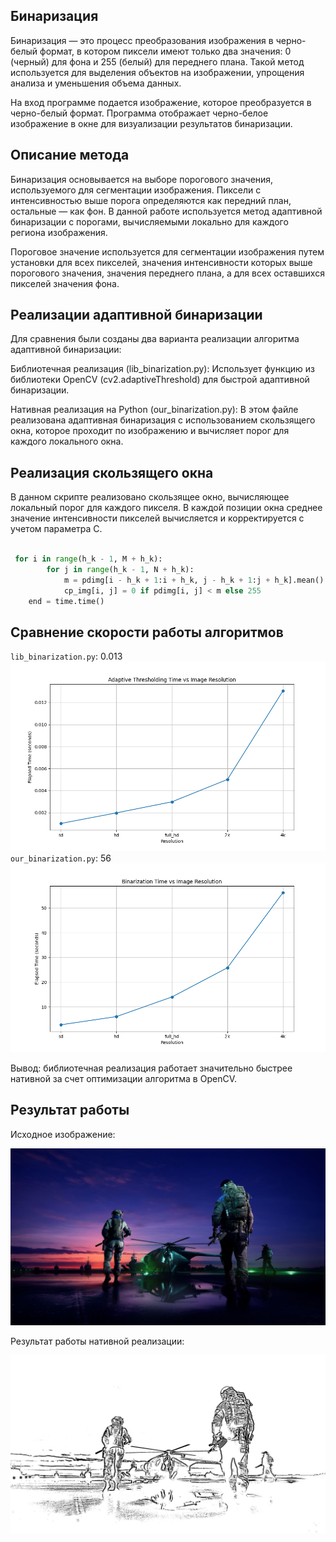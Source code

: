 ## Бинаризация
Бинаризация — это процесс преобразования изображения в черно-белый формат, в котором пиксели имеют только два значения: 0 (черный) для фона и 255 (белый) для переднего плана. Такой метод используется для выделения объектов на изображении, упрощения анализа и уменьшения объема данных.

На вход программе подается изображение, которое преобразуется в черно-белый формат. 
Программа отображает черно-белое изображение в окне для визуализации результатов бинаризации.

## Описание метода

Бинаризация основывается на выборе порогового значения, используемого для сегментации изображения. Пиксели с интенсивностью выше порога определяются как передний план, остальные — как фон. В данной работе используется метод адаптивной бинаризации с порогами, вычисляемыми локально для каждого региона изображения.

Пороговое значение используется для сегментации изображения путем установки для всех пикселей, 
значения интенсивности которых выше порогового значения, значения переднего плана, 
а для всех оставшихся пикселей значения фона.

## Реализации адаптивной бинаризации

Для сравнения были созданы два варианта реализации алгоритма адаптивной бинаризации:

Библиотечная реализация (lib_binarization.py): Использует функцию из библиотеки OpenCV (cv2.adaptiveThreshold) для быстрой адаптивной бинаризации.

Нативная реализация на Python (our_binarization.py): В этом файле реализована адаптивная бинаризация с использованием скользящего окна, которое проходит по изображению и вычисляет порог для каждого локального окна.
    
## Реализация скользящего окна

В данном скрипте реализовано скользящее окно, вычисляющее локальный порог для каждого пикселя. В каждой позиции окна среднее значение интенсивности пикселей вычисляется и корректируется с учетом параметра C.

```python

 for i in range(h_k - 1, M + h_k):
        for j in range(h_k - 1, N + h_k):
            m = pdimg[i - h_k + 1:i + h_k, j - h_k + 1:j + h_k].mean() - C
            cp_img[i, j] = 0 if pdimg[i, j] < m else 255
    end = time.time()

```

## Сравнение скорости работы алгоритмов

`lib_binarization.py`: 0.013
![lib](./binarized_images_lib/lib_binarization_time_plot.png)
`our_binarization.py`: 56
![our](./binarized_images/binarization_time_plot.png)

Вывод: библиотечная реализация работает значительно быстрее нативной за счет оптимизации алгоритма в OpenCV.

## Результат работы
Исходное изображение:

![image](./images/hd.jpg)

Результат работы нативной реализации:

![result](./binarized_images_lib/adaptive_binarized_4k.jpg)
